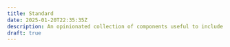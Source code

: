 ```yaml
---
title: Standard
date: 2025-01-20T22:35:35Z
description: An opinionated collection of components useful to include as a base configuration.
draft: true
---
```

